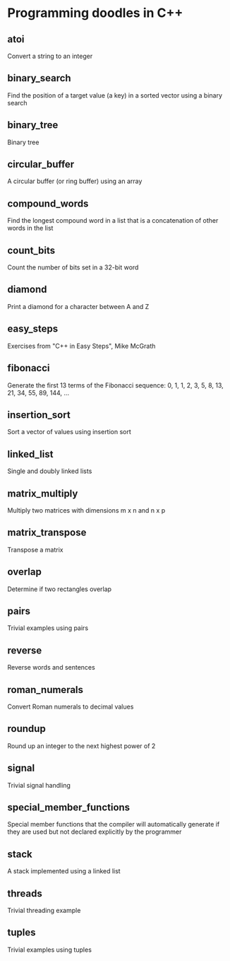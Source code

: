 # Programming doodles in C++

## atoi
Convert a string to an integer

## binary_search
Find the position of a target value (a key) in a sorted vector using a binary search

## binary_tree
Binary tree

## circular_buffer
A circular buffer (or ring buffer) using an array

## compound_words
Find the longest compound word in a list that is a concatenation of other words in the list

## count_bits
Count the number of bits set in a 32-bit word

## diamond
Print a diamond for a character between A and Z

## easy_steps
Exercises from "C++ in Easy Steps", Mike McGrath

## fibonacci
Generate the first 13 terms of the Fibonacci sequence:
    0, 1, 1, 2, 3, 5, 8, 13, 21, 34, 55, 89, 144, ...

## insertion_sort
Sort a vector of values using insertion sort

## linked_list
Single and doubly linked lists

## matrix_multiply
Multiply two matrices with dimensions m x n and n x p

## matrix_transpose
Transpose a matrix

## overlap
Determine if two rectangles overlap

## pairs
Trivial examples using pairs

## reverse
Reverse words and sentences

## roman_numerals
Convert Roman numerals to decimal values

## roundup
Round up an integer to the next highest power of 2

## signal
Trivial signal handling

## special_member_functions
Special member functions that the compiler will automatically generate if they are used but not declared explicitly by the programmer

## stack
A stack implemented using a linked list

## threads
Trivial threading example

## tuples
Trivial examples using tuples
